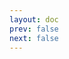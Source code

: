 ```yaml
---
layout: doc
prev: false
next: false
---
```


<CustomItemBox :item="{
  name: '木炭',
  icon: '/wiki/item/charcoal.png',
  type: '素材',
  description: '',
  params: {
    stack: 3,
    durability: -1 
  },
  obtain: {
    found: [],
    npc: [],
    shop: [],
    gardening: []
  }
}" />
